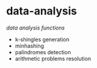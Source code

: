 data-analysis
=============

*data analysis functions*

 - k-shingles generation
 - minhashing
 - palindromes detection
 - arithmetic problems resolution

